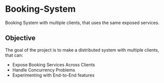 # Booking-System
Booking System with multiple clients, that uses the same exposed services.

## Objective
The goal of the project is to make a distributed system with multiple clients, that can:
- Expose Booking Services Across Clients
- Handle Concurrency Problems
- Experimenting with End-to-End features
